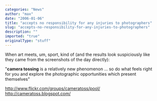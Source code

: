 ```yaml
---
categories: "News"
author: "max"
date: "2006-01-06"
title: "accepts no responsibility for any injuries to photographers"
slug: "accepts-no-responsibility-for-any-injuries-to-photographers"
description: ""
imported: "true"
originalType: "stuff"
---
```



When art meets, um, sport, kind of (and the results look suspiciously like they came from the screenshots of the day directly):

"**camera tossing** is a relatively new phenomenon ... so do what feels right for you and explore the photographic opportunities which present themselves"


<http://www.flickr.com/groups/cameratoss/pool/>
<http://cameratoss.blogspot.com/>